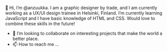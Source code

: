 👋 Hi, I’m @anzuukka. I am a graphic designer by trade, and I am currently working as a UX/UI design trainee in Helsinki, Finland. I’m currently learning JavaScript and I have basic knowledge of HTML and CSS. Would love to combine these skills in the future!
- 💞️ I’m looking to collaborate on interesting projects that make the world a better place. 
- 📫 How to reach me ...
